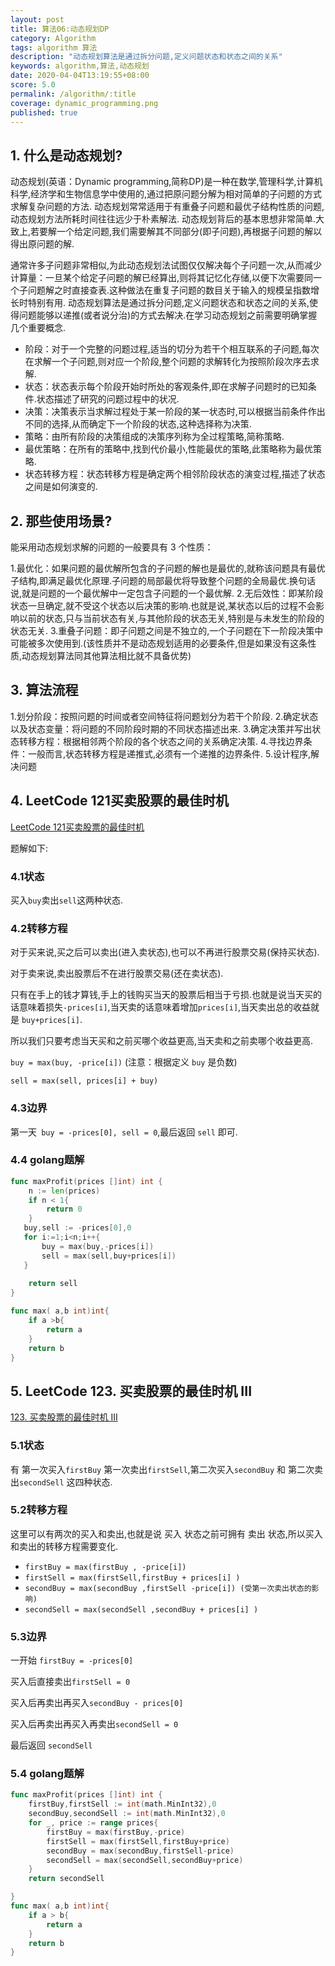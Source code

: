 ```yaml
---
layout: post
title: 算法06:动态规划DP
category: Algorithm
tags: algorithm 算法
description: "动态规划算法是通过拆分问题,定义问题状态和状态之间的关系"
keywords: algorithm,算法,动态规划
date: 2020-04-04T13:19:55+08:00
score: 5.0
permalink: /algorithm/:title
coverage: dynamic_programming.png
published: true
---
```


## 1. 什么是动态规划?

动态规划(英语：Dynamic programming,简称DP)是一种在数学,管理科学,计算机科学,经济学和生物信息学中使用的,通过把原问题分解为相对简单的子问题的方式求解复杂问题的方法.
动态规划常常适用于有重叠子问题和最优子结构性质的问题,动态规划方法所耗时间往往远少于朴素解法.
动态规划背后的基本思想非常简单.大致上,若要解一个给定问题,我们需要解其不同部分(即子问题),再根据子问题的解以得出原问题的解.

通常许多子问题非常相似,为此动态规划法试图仅仅解决每个子问题一次,从而减少计算量：一旦某个给定子问题的解已经算出,则将其记忆化存储,以便下次需要同一个子问题解之时直接查表.这种做法在重复子问题的数目关于输入的规模呈指数增长时特别有用.
动态规划算法是通过拆分问题,定义问题状态和状态之间的关系,使得问题能够以递推(或者说分治)的方式去解决.在学习动态规划之前需要明确掌握几个重要概念.

- 阶段：对于一个完整的问题过程,适当的切分为若干个相互联系的子问题,每次在求解一个子问题,则对应一个阶段,整个问题的求解转化为按照阶段次序去求解.
- 状态：状态表示每个阶段开始时所处的客观条件,即在求解子问题时的已知条件.状态描述了研究的问题过程中的状况.
- 决策：决策表示当求解过程处于某一阶段的某一状态时,可以根据当前条件作出不同的选择,从而确定下一个阶段的状态,这种选择称为决策.
- 策略：由所有阶段的决策组成的决策序列称为全过程策略,简称策略.
- 最优策略：在所有的策略中,找到代价最小,性能最优的策略,此策略称为最优策略.
- 状态转移方程：状态转移方程是确定两个相邻阶段状态的演变过程,描述了状态之间是如何演变的.

## 2. 那些使用场景?

能采用动态规划求解的问题的一般要具有 3 个性质：

1.最优化：如果问题的最优解所包含的子问题的解也是最优的,就称该问题具有最优子结构,即满足最优化原理.子问题的局部最优将导致整个问题的全局最优.换句话说,就是问题的一个最优解中一定包含子问题的一个最优解.
2.无后效性：即某阶段状态一旦确定,就不受这个状态以后决策的影响.也就是说,某状态以后的过程不会影响以前的状态,只与当前状态有关,与其他阶段的状态无关,特别是与未发生的阶段的状态无关.
3.重叠子问题：即子问题之间是不独立的,一个子问题在下一阶段决策中可能被多次使用到.(该性质并不是动态规划适用的必要条件,但是如果没有这条性质,动态规划算法同其他算法相比就不具备优势)

## 3. 算法流程

1.划分阶段：按照问题的时间或者空间特征将问题划分为若干个阶段.
2.确定状态以及状态变量：将问题的不同阶段时期的不同状态描述出来.
3.确定决策并写出状态转移方程：根据相邻两个阶段的各个状态之间的关系确定决策.
4.寻找边界条件：一般而言,状态转移方程是递推式,必须有一个递推的边界条件.
5.设计程序,解决问题

## 4. LeetCode 121买卖股票的最佳时机

[LeetCode 121买卖股票的最佳时机](https://leetcode-cn.com/problems/best-time-to-buy-and-sell-stock/)

题解如下:

### 4.1状态

买入`buy`卖出`sell`这两种状态.

### 4.2转移方程

对于买来说,买之后可以卖出(进入卖状态),也可以不再进行股票交易(保持买状态).

对于卖来说,卖出股票后不在进行股票交易(还在卖状态).

只有在手上的钱才算钱,手上的钱购买当天的股票后相当于亏损.也就是说当天买的话意味着损失`-prices[i]`,当天卖的话意味着增加`prices[i]`,当天卖出总的收益就是 `buy+prices[i]`.

所以我们只要考虑当天买和之前买哪个收益更高,当天卖和之前卖哪个收益更高.

`buy = max(buy, -price[i])`  (注意：根据定义 `buy` 是负数)

`sell = max(sell, prices[i] + buy)`

### 4.3边界

第一天` buy = -prices[0], sell = 0`,最后返回 `sell` 即可.

### 4.4 golang题解

```go
func maxProfit(prices []int) int {
    n := len(prices)
    if n < 1{
        return 0
    }
   buy,sell := -prices[0],0
   for i:=1;i<n;i++{
       buy = max(buy,-prices[i])
       sell = max(sell,buy+prices[i])
   }
  
    return sell
}

func max( a,b int)int{
    if a >b{
        return a
    }
    return b
}
```

## 5. LeetCode 123. 买卖股票的最佳时机 III

[123. 买卖股票的最佳时机 III](https://leetcode-cn.com/problems/best-time-to-buy-and-sell-stock-iii/)

### 5.1状态

有 第一次买入`firstBuy` 第一次卖出`firstSell`,第二次买入`secondBuy` 和 第二次卖出`secondSell` 这四种状态.

### 5.2转移方程

这里可以有两次的买入和卖出,也就是说 买入 状态之前可拥有 卖出 状态,所以买入和卖出的转移方程需要变化.

- `firstBuy = max(firstBuy , -price[i])`
- `firstSell = max(firstSell,firstBuy + prices[i] )`
- `secondBuy = max(secondBuy ,firstSell -price[i]) (受第一次卖出状态的影响)`
- `secondSell = max(secondSell ,secondBuy + prices[i] )`

### 5.3边界

一开始 `firstBuy = -prices[0]`

买入后直接卖出`firstSell = 0`

买入后再卖出再买入`secondBuy - prices[0]`

买入后再卖出再买入再卖出`secondSell = 0`

最后返回 `secondSell`

### 5.4 golang题解

```go
func maxProfit(prices []int) int {
    firstBuy,firstSell := int(math.MinInt32),0
    secondBuy,secondSell := int(math.MinInt32),0
    for _, price := range prices{
        firstBuy = max(firstBuy,-price)
        firstSell = max(firstSell,firstBuy+price)
        secondBuy = max(secondBuy,firstSell-price)
        secondSell = max(secondSell,secondBuy+price)
    }
    return secondSell

}
func max( a,b int)int{
    if a > b{
        return a
    }
    return b
}
```


